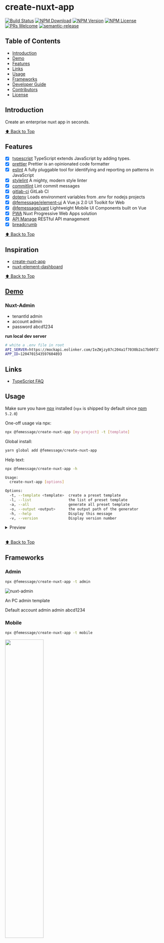 # create-nuxt-app

[![Build Status](https://travis-ci.com/FEMessage/create-nuxt-app.svg?branch=master)](https://travis-ci.com/FEMessage/create-nuxt-app)
[![NPM Download](https://badgen.net/npm/dm/@femessage/create-nuxt-app)](https://www.npmjs.com/package/@femessage/create-nuxt-app)
[![NPM Version](https://badgen.net/npm/v/@femessage/create-nuxt-app)](https://www.npmjs.com/package/@femessage/create-nuxt-app)
[![NPM License](https://badgen.net/npm/license/@femessage/create-nuxt-app)](https://github.com/FEMessage/create-nuxt-app/blob/master/LICENSE)
[![PRs Welcome](https://badgen.net/badge/PRs/welcome/green)](https://github.com/FEMessage/create-nuxt-app/pulls)
[![semantic-release](https://badgen.net/badge/%20%20%F0%9F%93%A6%F0%9F%9A%80/semantic-release/e10079)](https://github.com/semantic-release/semantic-release)

## Table of Contents

- [Introduction](#introduction)
- [Demo](#demo)
- [Features](#features)
- [Links](#links)
- [Usage](#usage)
- [Frameworks](#frameworks)
- [Developer Guide](#developer-guide)
- [Contributors](#contributors)
- [License](#license)

## Introduction

Create an enterprise nuxt app in seconds.

[⬆ Back to Top](#table-of-contents)

## Features

- [x] [typescript](https://www.typescriptlang.org/) TypeScript extends JavaScript by adding types.
- [x] [prettier](https://prettier.io/) Prettier is an opinionated code formatter
- [x] [eslint](https://eslint.org/) A fully pluggable tool for identifying and reporting on patterns in JavaScript
- [x] [stylelint](https://stylelint.io/) A mighty, modern style linter
- [x] [commitlint](https://conventional-changelog.github.io/commitlint/) Lint commit messages
- [x] [gitlab-ci](https://about.gitlab.com/product/continuous-integration/) GitLab CI
- [x] [dotenv](https://github.com/motdotla/dotenv) Loads environment variables from .env for nodejs projects
- [x] [@femessage/element-ui](http://femessage.github.io/element/) A Vue.js 2.0 UI Toolkit for Web
- [x] [@femessage/vant](http://femessage.github.io/vant/) Lightweight Mobile UI Components built on Vue
- [x] [PWA](https://pwa.nuxtjs.org) Nuxt Progressive Web Apps solution
- [x] [API Manage](https://github.com/FEMessage/create-nuxt-app/blob/dev/docs/api.md) RESTful API management
- [x] [breadcrumb](https://www.yuque.com/docs/share/2fb86219-e8be-4007-a2b8-39641d5e79df)

[⬆ Back to Top](#table-of-contents)

## Inspiration

- [create-nuxt-app](https://github.com/nuxt/create-nuxt-app)
- [nuxt-element-dashboard](https://github.com/levy9527/nuxt-element-dashboard)

[⬆ Back to Top](#table-of-contents)

## [Demo](https://femessage.github.io/create-nuxt-app/)

### Nuxt-Admin

- tenantId admin
- account   admin
- password   abcd1234

**run local dev server**

```sh
# white a .env file in root
API_SERVER=https://mockapi.eolinker.com/IeZWjzy87c204a1f7030b2a17b00f3776ce0a07a5030a1b
APP_ID=1204701543597604893
```

## Links
- [TypeScript FAQ](https://github.com/FEMessage/create-nuxt-app/blob/dev/docs/typescript-faq.md)

## Usage

Make sure you have [npx](https://www.npmjs.com/package/npx) installed (`npx` is shipped by default since [npm](https://www.npmjs.com/get-npm) `5.2.0`)

One-off usage via npx:

```bash
npx @femessage/create-nuxt-app [my-project] -t [template]
```

Global install:

```bash
yarn global add @femessage/create-nuxt-app
```

Help text:

```bash
npx @femessage/create-nuxt-app -h

Usage:
  create-nuxt-app [options]

Options:
  -t, --template <template>  create a preset template
  -l, --list                 the list of preset template
  -a, --all                  generate all preset template
  -o, --output <output>      the output path of the generator
  -h, --help                 Display this message
  -v, --version              Display version number
```

<details><summary>Preview</summary>

![preview](https://i.loli.net/2020/02/17/B8FHNTerut53m14.gif)

</details>

<br>

[⬆ Back to Top](#table-of-contents)

## Frameworks

### Admin

```bash
npx @femessage/create-nuxt-app -t admin
```

![nuxt-admin](https://i.loli.net/2020/02/17/sMtU3kHCefAyRTN.jpg)

An PC admin template

Default account
admin
admin
abcd1234

### Mobile

```bash
npx @femessage/create-nuxt-app -t mobile
```

<img style="width: 50%" src="https://i.loli.net/2019/08/29/mTyvRhrHPWSwitK.png">

[⬆ Back to Top](#table-of-contents)

## Developer Guide

Please check out [developer guide](./developer-guide.md).

[⬆ Back to Top](#table-of-contents)

## Contributors

Thanks goes to these wonderful people ([emoji key](https://allcontributors.org/docs/en/emoji-key)):

<!-- ALL-CONTRIBUTORS-LIST:START - Do not remove or modify this section -->
<!-- prettier-ignore-start -->
<!-- markdownlint-disable -->
<table>
  <tr>
    <td align="center"><a href="https://github.com/lianghx-319"><img src="https://avatars2.githubusercontent.com/u/27187946?v=4" width="100px;" alt=""/><br /><sub><b>Han</b></sub></a><br /><a href="https://github.com/FEMessage/create-nuxt-app/commits?author=lianghx-319" title="Code">💻</a> <a href="https://github.com/FEMessage/create-nuxt-app/commits?author=lianghx-319" title="Documentation">📖</a> <a href="https://github.com/FEMessage/create-nuxt-app/commits?author=lianghx-319" title="Tests">⚠️</a> <a href="#infra-lianghx-319" title="Infrastructure (Hosting, Build-Tools, etc)">🚇</a></td>
    <td align="center"><a href="https://donaldshen.github.io/portfolio"><img src="https://avatars3.githubusercontent.com/u/19591950?v=4" width="100px;" alt=""/><br /><sub><b>Donald Shen</b></sub></a><br /><a href="https://github.com/FEMessage/create-nuxt-app/commits?author=donaldshen" title="Code">💻</a> <a href="https://github.com/FEMessage/create-nuxt-app/commits?author=donaldshen" title="Tests">⚠️</a> <a href="#maintenance-donaldshen" title="Maintenance">🚧</a></td>
    <td align="center"><a href="https://github.com/levy9527/blog"><img src="https://avatars3.githubusercontent.com/u/9384365?v=4" width="100px;" alt=""/><br /><sub><b>levy</b></sub></a><br /><a href="https://github.com/FEMessage/create-nuxt-app/pulls?q=is%3Apr+reviewed-by%3Alevy9527" title="Reviewed Pull Requests">👀</a></td>
    <td align="center"><a href="http://67.216.223.155/resume/"><img src="https://avatars3.githubusercontent.com/u/26338853?v=4" width="100px;" alt=""/><br /><sub><b>OuZuYu</b></sub></a><br /><a href="https://github.com/FEMessage/create-nuxt-app/commits?author=OuZuYu" title="Code">💻</a></td>
    <td align="center"><a href="https://evila.me"><img src="https://avatars3.githubusercontent.com/u/19513289?v=4" width="100px;" alt=""/><br /><sub><b>EVILLT</b></sub></a><br /><a href="https://github.com/FEMessage/create-nuxt-app/commits?author=evillt" title="Code">💻</a> <a href="https://github.com/FEMessage/create-nuxt-app/commits?author=evillt" title="Documentation">📖</a> <a href="#tool-evillt" title="Tools">🔧</a></td>
    <td align="center"><a href="https://colmugx.github.io"><img src="https://avatars1.githubusercontent.com/u/21327913?v=4" width="100px;" alt=""/><br /><sub><b>ColMugX</b></sub></a><br /><a href="https://github.com/FEMessage/create-nuxt-app/commits?author=colmugx" title="Code">💻</a></td>
    <td align="center"><a href="https://shoyuf.top"><img src="https://avatars3.githubusercontent.com/u/27998490?v=4" width="100px;" alt=""/><br /><sub><b>Shoyuf</b></sub></a><br /><a href="https://github.com/FEMessage/create-nuxt-app/commits?author=shoyuf" title="Code">💻</a></td>
  </tr>
  <tr>
    <td align="center"><a href="https://github.com/zhn4"><img src="https://avatars2.githubusercontent.com/u/11404946?v=4" width="100px;" alt=""/><br /><sub><b>zhn4</b></sub></a><br /><a href="https://github.com/FEMessage/create-nuxt-app/commits?author=zhn4" title="Code">💻</a></td>
    <td align="center"><a href="https://4ark.me"><img src="https://avatars0.githubusercontent.com/u/27952659?v=4" width="100px;" alt=""/><br /><sub><b>4Ark</b></sub></a><br /><a href="https://github.com/FEMessage/create-nuxt-app/commits?author=gd4Ark" title="Code">💻</a> <a href="https://github.com/FEMessage/create-nuxt-app/issues?q=author%3Agd4Ark" title="Bug reports">🐛</a></td>
  </tr>
</table>

<!-- markdownlint-enable -->
<!-- prettier-ignore-end -->
<!-- ALL-CONTRIBUTORS-LIST:END -->

This project follows the [all-contributors](https://github.com/all-contributors/all-contributors) specification. Contributions of any kind welcome!

[⬆ Back to Top](#table-of-contents)

## License

[MIT](./LICENSE)

[⬆ Back to Top](#table-of-contents)
